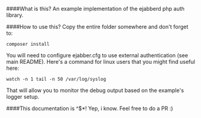 ####What is this?
An example implementation of the ejabberd php auth library.

####How to use this?
Copy the entire folder somewhere and don't forget to:
````
composer install
````
You will need to configure ejabber.cfg to use external authentication (see main README). Here's a command for linux users that you might find useful here:
````
watch -n 1 tail -n 50 /var/log/syslog
````
That will allow you to monitor the debug output based on the example's logger setup.

####This documentation is ^$*!
Yep, i know. Feel free to do a PR :)